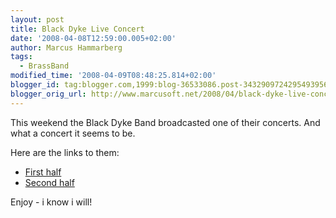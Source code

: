 ```yaml
---
layout: post
title: Black Dyke Live Concert
date: '2008-04-08T12:59:00.005+02:00'
author: Marcus Hammarberg
tags:
  - BrassBand
modified_time: '2008-04-09T08:48:25.814+02:00'
blogger_id: tag:blogger.com,1999:blog-36533086.post-3432909724295493956
blogger_orig_url: http://www.marcusoft.net/2008/04/black-dyke-live-concert.html
---
```


This
weekend the Black Dyke Band broadcasted one of their concerts. And what
a concert it seems to be.

Here are the links to them:

-   [First half](http://video-2.leedsmet.ac.uk/view.aspx?ID=1165)
-   [Second half](http://video-2.leedsmet.ac.uk/View.aspx?ID=1169)

Enjoy - i know i will!
